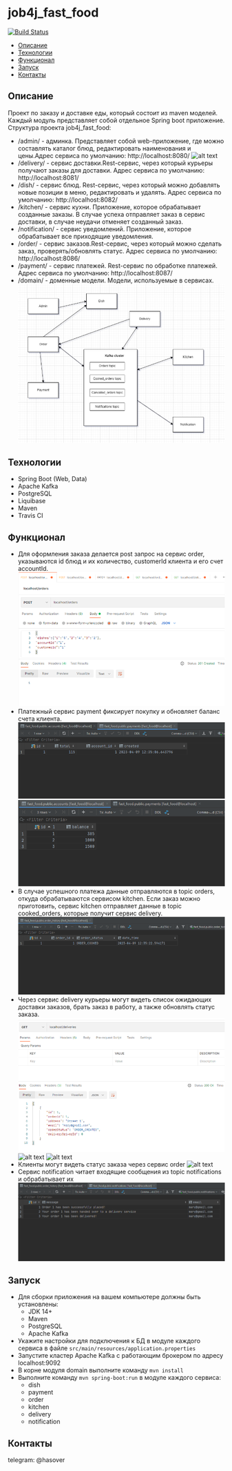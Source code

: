 # job4j_fast_food
[![Build Status](https://app.travis-ci.com/hasover/job4j_fast_food.svg?branch=master)](https://app.travis-ci.com/hasover/job4j_fast_food)

* [Описание](#описание)
* [Технологии](#технологии)
* [Функционал](#функционал)
* [Запуск](#запуск)
* [Контакты](#контакты)

## Описание
Проект по заказу и доставке еды, который состоит из maven моделей. 
Каждый модуль представляет собой отдельное Spring boot приложение.
Структура проекта job4j_fast_food:
- /admin/ - админка. Представляет собой web-приложение, где можно составлять каталог блюд, редактировать наименования и цены.Адрес сервиса по умолчанию: http://localhost:8080/
![alt text](https://github.com/hasover/job4j_fast_food/blob/master/images/admin.PNG)
- /delivery/ - сервис доставки.Rest-сервис, через который курьеры получают заказы для доставки. Адрес сервиса по умолчанию: http://localhost:8081/
- /dish/ - сервис блюд. Rest-сервис, через который можно добавлять новые позиции в меню, редактировать и удалять. Адрес сервиса по умолчанию: http://localhost:8082/
- /kitchen/ - сервис кухни. Приложение, которое обрабатывает созданные заказы. В случае успеха отправляет заказ в сервис доставки, в случае неудачи отменяет созданный заказ.
- /notification/ - сервис уведомлений. Приложение, которое обрабатывает все приходящие уведомления.
- /order/ - сервис заказов.Rest-сервис, через который можно сделать заказ, проверять/обновлять статус. Адрес сервиса по умолчанию: http://localhost:8086/  
- /payment/ - сервис платежей. Rest-сервис по обработке платежей. Адрес сервиса по умолчанию: http://localhost:8087/
- /domain/ - доменные модели. Модели, используемые в сервисах.
![alt text](https://github.com/hasover/job4j_fast_food/blob/master/images/overview.PNG)

## Технологии
* Spring Boot (Web, Data)
* Apache Kafka
* PostgreSQL
* Liquibase
* Maven
* Travis CI

## Функционал

- Для оформления заказа делается post запрос на сервис order, указываются id блюд и их количество, 
customerId клиента и его счет accountId.
![alt text](https://github.com/hasover/job4j_fast_food/blob/master/images/create.PNG)
- Платежный сервис payment фиксирует покупку и обновляет баланс счета клиента.
![alt text](https://github.com/hasover/job4j_fast_food/blob/master/images/payment.PNG)
![alt text](https://github.com/hasover/job4j_fast_food/blob/master/images/balance.PNG)
- В случае успешного платежа данные отправляются в topic orders, откуда обрабатываются сервисом kitchen.
Если заказ можно приготовить, сервис kitchen отправляет данные в topic cooked_orders, которые получит сервис delivery.
![alt text](https://github.com/hasover/job4j_fast_food/blob/master/images/kitchen.PNG)
- Через сервис delivery курьеры могут видеть список ожидающих доставки заказов, брать заказ в работу,
а также обновлять статус заказа.
![alt text](https://github.com/hasover/job4j_fast_food/blob/master/images/delivery.PNG)
![alt text](https://github.com/hasover/job4j_fast_food/blob/master/images/accept.PNG)
![alt text](https://github.com/hasover/job4j_fast_food/blob/master/images/setStatus.PNG)
- Клиенты могут видеть статус заказа через сервис order
![alt text](https://github.com/hasover/job4j_fast_food/blob/master/images/getStatus.PNG)
- Сервис notification читает входящие сообщения из topic notifications и обрабатывает их
![alt text](https://github.com/hasover/job4j_fast_food/blob/master/images/notification.PNG)

## Запуск

- Для сборки приложения на вашем компьютере должны быть установлены:
    - JDK 14+
    - Maven
    - PostgreSQL
    - Apache Kafka
- Укажите настройки для подключения к БД в модуле каждого сервиса в файле `src/main/resources/application.properties`
- Запустите кластер Apache Kafka c работающим брокером по адресу localhost:9092
- В корне модуля domain выполните команду `mvn install`
- Выполните команду `mvn spring-boot:run` в модуле каждого сервиса:
    - dish
    - payment
    - order
    - kitchen
    - delivery
    - notification

## Контакты
telegram: @hasover 



   
    